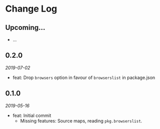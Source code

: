 # Change Log

## Upcoming...

- ... <!-- Add new lines here. Version number will be decided later -->

## 0.2.0

_2019-07-02_

- feat: Drop `browsers` option in favour of `browserslist` in package.json

## 0.1.0

_2019-05-16_

- feat: Initial commit
  - Missing features: Source maps, reading `pkg.browserslist`.
